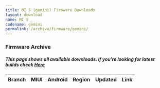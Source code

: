 ```yaml
---
title: MI 5 (gemini) Firmware Downloads
layout: download
name: MI 5
codename: gemini
permalink: /archive/firmware/gemini/
---
```



### Firmware Archive
##### This page shows all available downloads. If you're looking for latest builds check [Here](/firmware/gemini/)


<div class="table-responsive-md" id="table-wrapper">
<table id="firmware" class="compact table table-striped table-hover table-sm">
    <thead class="thead-dark">
        <tr>
            <th>Branch</th>
            <th>MIUI</th>
            <th>Android</th>
            <th>Region</th>
            <th>Updated</th>
            <th>Link</th>
        </tr>
    </thead>
    <script>loadFirmwareDownloads('gemini', 'full')</script>
</table>
</div>
